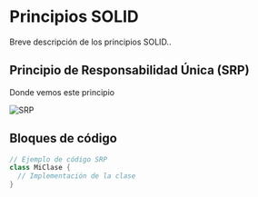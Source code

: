 # Principios SOLID

Breve descripción de los principios SOLID..

## Principio de Responsabilidad Única (SRP)

Donde vemos este principio

![SRP](ruta/a/imagen/srp.png)

## **Bloques de código**
```java
// Ejemplo de código SRP
class MiClase {
  // Implementación de la clase
}
```
